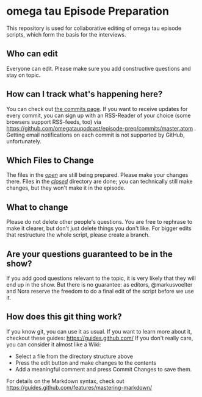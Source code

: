 # omega tau Episode Preparation

This repository is used for collaborative editing of omega tau episode scripts, which form the basis for the interviews.

## Who can edit

Everyone can edit. Please make sure you add constructive questions and stay on topic.

## How can I track what's happening here?

You can check out [the commits page](https://github.com/omegataupodcast/episode-prep/commits/master). If you want to receive updates for every commit, you can sign up with an RSS-Reader of your choice (some browsers support RSS-feeds, too) via https://github.com/omegataupodcast/episode-prep/commits/master.atom . Getting email notifications on each commit is not supported by GitHub, unfortunately.

## Which Files to Change

The files in the [_open_](https://github.com/omegataupodcast/episode-prep/tree/master/open) are still being prepared. Please make your changes there. Files in the [_closed_](https://github.com/omegataupodcast/episode-prep/tree/master/closed)  directory are done; you can technically still make changes, but they won't make it in the episode.

## What to change

Please do not delete other people's questions. You are free to rephrase to make it clearer, but don't just delete things you don't like. For bigger edits that restructure the whole script, please create a branch.

## Are your questions guaranteed to be in the show?

If you add good questions relevant to the topic, it is very likely that they will end up in the show. But there is no guarantee: as editors, @markusvoelter and Nora reserve the freedom to do a final edit of the script before we use it.

## How does this git thing work?

If you know git, you can use it as usual. If you want to learn more about it, checkout these guides: https://guides.github.com/ If you don't really care, you can consider it almost like a Wiki:

* Select a file from the directory structure above
* Press the edit button and make changes to the contents
* Add a meaningful comment and press Commit Changes to save them.

For details on the Markdown syntax, check out https://guides.github.com/features/mastering-markdown/
